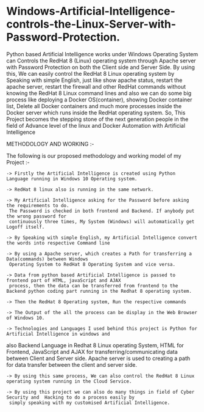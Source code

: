 # Windows-Artificial-Intelligence-controls-the-Linux-Server-with-Password-Protection.

Python based Artificial Intelligence works under Windows Operating System can Controls 
the RedHat 8 (Linux) operating system through Apache server with Password Protection on
both the Client side and Server Side. By using this, We can easily control the RedHat 8 Linux 
operating system by Speaking with simple English, just like show apache status, restart the 
apache server, restart the firewall and other RedHat commands without knowing the RedHat 8 Linux 
command lines and also we can do some big process like deploying a Docker OS(container), showing 
Docker container list, Delete all Docker containers and much more processes inside the Docker 
server which runs inside the RedHat operating system. So, This Project becomes the stepping stone 
of the next generation people in the field of Advance level of the linux and Docker Automation 
with Artificial Intelligence

METHODOLOGY AND WORKING :-

The following is our proposed methodology and working model of my Project :-

 	-> Firstly the Artificial Intelligence is created using Python Language running in Windows 10 Operating system.

 	-> RedHat 8 linux also is running in the same network.

 	-> My Artificial Intelligence asking for the Password before asking the requirements to do. 
     The Password is checked in both frontend and Backend. If anybody put the wrong password for 
     continuously three times, My System (Windows) will automatically get Logoff itself. 

 	-> By Speaking with simple English, my Artificial Intelligence convert the words into respective Command line

 	-> By using a Apache server, which creates a Path for transferring a Data(commands) between Windows 
     Operating System to RedHat 8 Operating System and vice versa.

 	-> Data from python based Artificial Intelligence is passed to frontend part of HTML, javaScript and AJAX 
     process, then the data can be transferred from frontend to the Backend python coding part running in the Redhat 8 operating system.

 	-> Then the RedHat 8 Operating system, Run the respective commands

 	-> The Output of the all the process can be display in the Web Browser of Windows 10.

 	-> Technologies and Languages I used behind this project is Python for Artificial Intelligence in windows and 
  also Backend Language in Redhat 8 Linux operating System, HTML for Frontend, JavaScript and AJAX for transferring/communicating 
  data between Client and Server side. Apache server is used to creating a path for data transfer between the client and server side.

 	-> By using this same process, We can also control the RedHat 8 Linux operating system running in the Cloud Service. 

 	-> By using this project we can also do many things in field of Cyber Security and  Hacking to do a process easily by 
     simply speaking with my customised Artificial Intelligence.
